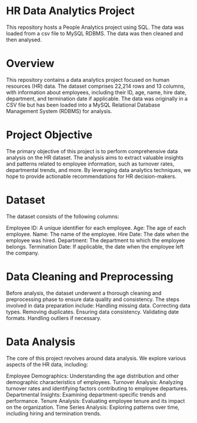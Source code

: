 # HR Data Analytics Project
This repository hosts a People Analytics project using SQL. The data was loaded from a csv file to MySQL RDBMS. The data was then cleaned and then analysed.

# Overview
This repository contains a data analytics project focused on human resources (HR) data. The dataset comprises 22,214 rows and 13 columns, with information about employees, including their ID, age, name, hire date, department, and termination date if applicable. The data was originally in a CSV file but has been loaded into a MySQL Relational Database Management System (RDBMS) for analysis.

# Project Objective
The primary objective of this project is to perform comprehensive data analysis on the HR dataset. The analysis aims to extract valuable insights and patterns related to employee information, such as turnover rates, departmental trends, and more. By leveraging data analytics techniques, we hope to provide actionable recommendations for HR decision-makers.

# Dataset
The dataset consists of the following columns:

Employee ID: A unique identifier for each employee.
Age: The age of each employee.
Name: The name of the employee.
Hire Date: The date when the employee was hired.
Department: The department to which the employee belongs.
Termination Date: If applicable, the date when the employee left the company.
# Data Cleaning and Preprocessing
Before analysis, the dataset underwent a thorough cleaning and preprocessing phase to ensure data quality and consistency. The steps involved in data preparation include:
Handling missing data.
Correcting data types.
Removing duplicates.
Ensuring data consistency.
Validating date formats.
Handling outliers if necessary.
# Data Analysis
The core of this project revolves around data analysis. We explore various aspects of the HR data, including:

Employee Demographics: Understanding the age distribution and other demographic characteristics of employees.
Turnover Analysis: Analyzing turnover rates and identifying factors contributing to employee departures.
Departmental Insights: Examining department-specific trends and performance.
Tenure Analysis: Evaluating employee tenure and its impact on the organization.
Time Series Analysis: Exploring patterns over time, including hiring and termination trends.
